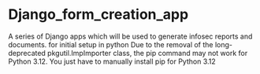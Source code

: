 # Django_form_creation_app
A series of Django apps which will be used to generate infosec reports and documents.
for initial setup in python Due to the removal of the long-deprecated pkgutil.ImpImporter class, the pip command may not
 work for Python 3.12. You just have to manually install pip for Python 3.12
